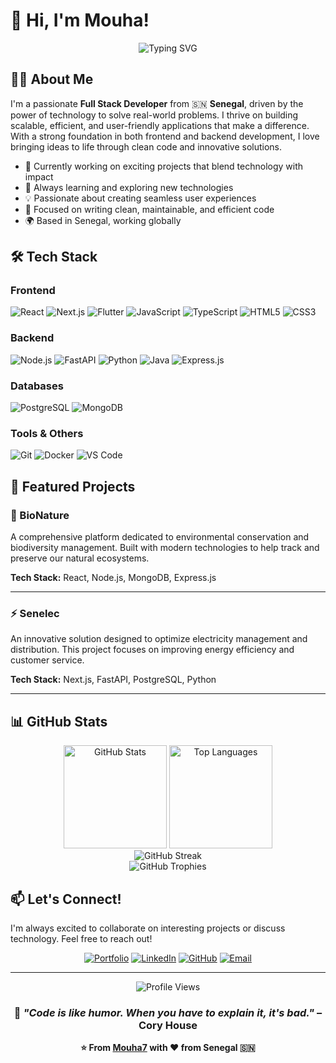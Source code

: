 # 👋 Hi, I'm Mouha!

<div align="center">
  <img src="https://readme-typing-svg.herokuapp.com?font=Fira+Code&size=28&duration=3000&pause=1000&color=2E9EF7&center=true&vCenter=true&width=600&lines=Full+Stack+Developer+%F0%9F%9A%80;Passionate+about+Technology+%F0%9F%92%BB;Building+Amazing+Products+%E2%9C%A8" alt="Typing SVG" />
</div>

## 🙋‍♂️ About Me

I'm a passionate **Full Stack Developer** from 🇸🇳 **Senegal**, driven by the power of technology to solve real-world problems. I thrive on building scalable, efficient, and user-friendly applications that make a difference. With a strong foundation in both frontend and backend development, I love bringing ideas to life through clean code and innovative solutions.

- 🔭 Currently working on exciting projects that blend technology with impact
- 🌱 Always learning and exploring new technologies
- 💡 Passionate about creating seamless user experiences
- 🎯 Focused on writing clean, maintainable, and efficient code
- 🌍 Based in Senegal, working globally

## 🛠️ Tech Stack

### Frontend
![React](https://img.shields.io/badge/React-20232A?style=for-the-badge&logo=react&logoColor=61DAFB)
![Next.js](https://img.shields.io/badge/Next.js-000000?style=for-the-badge&logo=next.js&logoColor=white)
![Flutter](https://img.shields.io/badge/Flutter-02569B?style=for-the-badge&logo=flutter&logoColor=white)
![JavaScript](https://img.shields.io/badge/JavaScript-F7DF1E?style=for-the-badge&logo=javascript&logoColor=black)
![TypeScript](https://img.shields.io/badge/TypeScript-007ACC?style=for-the-badge&logo=typescript&logoColor=white)
![HTML5](https://img.shields.io/badge/HTML5-E34F26?style=for-the-badge&logo=html5&logoColor=white)
![CSS3](https://img.shields.io/badge/CSS3-1572B6?style=for-the-badge&logo=css3&logoColor=white)

### Backend
![Node.js](https://img.shields.io/badge/Node.js-339933?style=for-the-badge&logo=node.js&logoColor=white)
![FastAPI](https://img.shields.io/badge/FastAPI-009688?style=for-the-badge&logo=fastapi&logoColor=white)
![Python](https://img.shields.io/badge/Python-3776AB?style=for-the-badge&logo=python&logoColor=white)
![Java](https://img.shields.io/badge/Java-ED8B00?style=for-the-badge&logo=openjdk&logoColor=white)
![Express.js](https://img.shields.io/badge/Express.js-000000?style=for-the-badge&logo=express&logoColor=white)

### Databases
![PostgreSQL](https://img.shields.io/badge/PostgreSQL-316192?style=for-the-badge&logo=postgresql&logoColor=white)
![MongoDB](https://img.shields.io/badge/MongoDB-47A248?style=for-the-badge&logo=mongodb&logoColor=white)

### Tools & Others
![Git](https://img.shields.io/badge/Git-F05032?style=for-the-badge&logo=git&logoColor=white)
![Docker](https://img.shields.io/badge/Docker-2496ED?style=for-the-badge&logo=docker&logoColor=white)
![VS Code](https://img.shields.io/badge/VS_Code-007ACC?style=for-the-badge&logo=visual-studio-code&logoColor=white)

## 🚀 Featured Projects

### 🌿 BioNature
A comprehensive platform dedicated to environmental conservation and biodiversity management. Built with modern technologies to help track and preserve our natural ecosystems.

**Tech Stack:** React, Node.js, MongoDB, Express.js

---

### ⚡ Senelec
An innovative solution designed to optimize electricity management and distribution. This project focuses on improving energy efficiency and customer service.

**Tech Stack:** Next.js, FastAPI, PostgreSQL, Python

---

## 📊 GitHub Stats

<div align="center">
  <img src="https://github-readme-stats.vercel.app/api?username=Mouha7&show_icons=true&theme=radical&hide_border=true&include_all_commits=true&count_private=true" alt="GitHub Stats" height="165" />
  <img src="https://github-readme-stats.vercel.app/api/top-langs/?username=Mouha7&layout=compact&theme=radical&hide_border=true" alt="Top Languages" height="165" />
</div>

<div align="center">
  <img src="https://github-readme-streak-stats.herokuapp.com/?user=Mouha7&theme=radical&hide_border=true" alt="GitHub Streak" />
</div>

<div align="center">
  <img src="https://github-profile-trophy.vercel.app/?username=Mouha7&theme=radical&no-frame=true&no-bg=false&margin-w=4&row=1" alt="GitHub Trophies" />
</div>

## 📫 Let's Connect!

I'm always excited to collaborate on interesting projects or discuss technology. Feel free to reach out!

<div align="center">
  
[![Portfolio](https://img.shields.io/badge/Portfolio-smrs.vercel.app-00C7B7?style=for-the-badge&logo=vercel&logoColor=white)](https://smrs.vercel.app)
[![LinkedIn](https://img.shields.io/badge/LinkedIn-Connect-0077B5?style=for-the-badge&logo=linkedin&logoColor=white)](https://linkedin.com/in/mouha7)
[![GitHub](https://img.shields.io/badge/GitHub-Follow-181717?style=for-the-badge&logo=github&logoColor=white)](https://github.com/Mouha7)
[![Email](https://img.shields.io/badge/Email-Contact-D14836?style=for-the-badge&logo=gmail&logoColor=white)](mailto:mouha@example.com)

</div>

---

<div align="center">
  <img src="https://komarev.com/ghpvc/?username=Mouha7&color=blueviolet&style=for-the-badge&label=Profile+Views" alt="Profile Views" />
</div>

<div align="center">
  
### 💭 *"Code is like humor. When you have to explain it, it's bad."* – Cory House

**⭐ From [Mouha7](https://github.com/Mouha7) with ❤️ from Senegal 🇸🇳**

</div>
